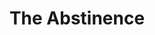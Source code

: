 ---
title: 'The Abstinence'
taxonomy:
    category:
        - episode
episode: 9 
pc: 809         
written: Steve Koren |
directed: Andy Ackerman
aired: November 21, 1996
imdb: 
wiki: 
---